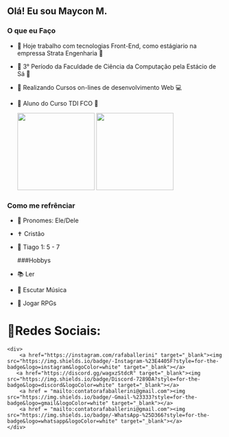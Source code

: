## Olá! Eu sou Maycon M.

### O que eu Faço
- 🔭 Hoje trabalho com tecnologias Front-End, como estágiario na empressa Strata Engenharia 🚐
- 🌱 3° Período da Faculdade de Ciência da Computação pela Estácio de Sá 🔷
- 🌱 Realizando Cursos on-lines de desenvolvimento Web 💻
- 🌱 Aluno do Curso TDI FCO 🎩

  
    <div> 
        <a href="https://github.com/mayconM13"></a>
        <img height="180em" src="https://github-readme-stats.vercel.app/api?username=mayconM13&show_icons=true&theme=dark&inclube_all_commits=true&count_private=true"/> 
        <img height="180em" src="https://github-readme-stats.vercel.app/api/top-langs/?username=mayconM13&layout=compact&langs_count=16&theme=dark"/> 
    </div>

### Como me refrênciar
- 🫡 Pronomes: Ele/Dele
- ✝️ Cristão 
- 📖 Tiago 1: 5 - 7 

  ###Hobbys
- 📚 Ler
- 🎵 Escutar Música
- 🎲 Jogar RPGs

# 📱Redes Sociais:

    <div> 
        <a href="https://instagram.com/rafaballerini" target="_blank"><img src="https://img.shields.io/badge/-Instagram-%23E4405F?style=for-the-badge&logo=instagram&logoColor=white" target="_blank"></a>
       <a href="https://discord.gg/wagxzStdcR" target="_blank"><img src="https://img.shields.io/badge/Discord-7289DA?style=for-the-badge&logo=discord&logoColor=white" target="_blank"></a> 
        <a href = "mailto:contatorafaballerini@gmail.com"><img src="https://img.shields.io/badge/-Gmail-%23333?style=for-the-badge&logo=gmail&logoColor=white" target="_blank"></a>
        <a href = "mailto:contatorafaballerini@gmail.com"><img src="https://img.shields.io/badge/-WhatsApp-%25D366?style=for-the-badge&logo=whatsapp&logoColor=white" target="_blank"></a>
    </div>
